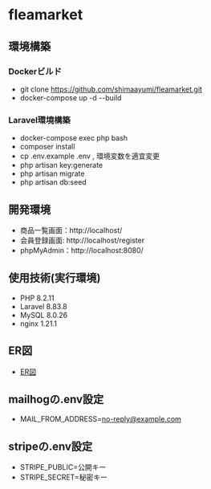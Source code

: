 # fleamarket

## 環境構築
### Dockerビルド
- git clone https://github.com/shimaayumi/fleamarket.git
- docker-compose up -d --build

### Laravel環境構築
- docker-compose exec php bash
- composer install
- cp .env.example .env , 環境変数を適宜変更
- php artisan key:generate
- php artisan migrate
- php artisan db:seed

## 開発環境
- 商品一覧画面：http://localhost/  
- 会員登録画面: http://localhost/register  
- phpMyAdmin：http://localhost:8080/

## 使用技術(実行環境)
- PHP 8.2.11
- Laravel 8.83.8
- MySQL 8.0.26
- nginx 1.21.1

## ER図
- [ER図](./images/er_fleamarket.png)

## mailhogの.env設定
- MAIL_FROM_ADDRESS=no-reply@example.com

## stripeの.env設定
- STRIPE_PUBLIC=公開キー
- STRIPE_SECRET=秘密キー